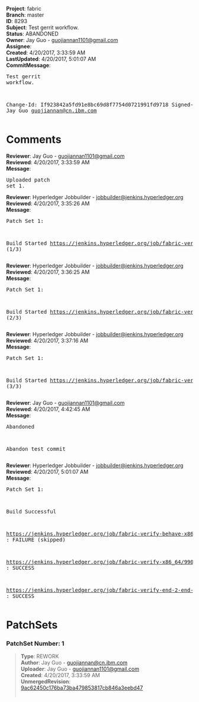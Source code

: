 <strong>Project</strong>: fabric<br><strong>Branch</strong>: master<br><strong>ID</strong>: 8293<br><strong>Subject</strong>: Test gerrit workflow.<br><strong>Status</strong>: ABANDONED<br><strong>Owner</strong>: Jay Guo - guojiannan1101@gmail.com<br><strong>Assignee</strong>:<br><strong>Created</strong>: 4/20/2017, 3:33:59 AM<br><strong>LastUpdated</strong>: 4/20/2017, 5:01:07 AM<br><strong>CommitMessage</strong>:<br><pre>Test gerrit workflow.

Change-Id: If923842a5fd91e8bc69d8f7754d0721991fd9718
Signed-off-by: Jay Guo <guojiannan@cn.ibm.com>
</pre><h1>Comments</h1><strong>Reviewer</strong>: Jay Guo - guojiannan1101@gmail.com<br><strong>Reviewed</strong>: 4/20/2017, 3:33:59 AM<br><strong>Message</strong>: <pre>Uploaded patch set 1.</pre><strong>Reviewer</strong>: Hyperledger Jobbuilder - jobbuilder@jenkins.hyperledger.org<br><strong>Reviewed</strong>: 4/20/2017, 3:35:26 AM<br><strong>Message</strong>: <pre>Patch Set 1:

Build Started https://jenkins.hyperledger.org/job/fabric-verify-behave-x86_64/3969/ (1/3)</pre><strong>Reviewer</strong>: Hyperledger Jobbuilder - jobbuilder@jenkins.hyperledger.org<br><strong>Reviewed</strong>: 4/20/2017, 3:36:25 AM<br><strong>Message</strong>: <pre>Patch Set 1:

Build Started https://jenkins.hyperledger.org/job/fabric-verify-x86_64/9901/ (2/3)</pre><strong>Reviewer</strong>: Hyperledger Jobbuilder - jobbuilder@jenkins.hyperledger.org<br><strong>Reviewed</strong>: 4/20/2017, 3:37:16 AM<br><strong>Message</strong>: <pre>Patch Set 1:

Build Started https://jenkins.hyperledger.org/job/fabric-verify-end-2-end-x86_64/1436/ (3/3)</pre><strong>Reviewer</strong>: Jay Guo - guojiannan1101@gmail.com<br><strong>Reviewed</strong>: 4/20/2017, 4:42:45 AM<br><strong>Message</strong>: <pre>Abandoned

Abandon test commit</pre><strong>Reviewer</strong>: Hyperledger Jobbuilder - jobbuilder@jenkins.hyperledger.org<br><strong>Reviewed</strong>: 4/20/2017, 5:01:07 AM<br><strong>Message</strong>: <pre>Patch Set 1:

Build Successful 

https://jenkins.hyperledger.org/job/fabric-verify-behave-x86_64/3969/ : FAILURE (skipped)

https://jenkins.hyperledger.org/job/fabric-verify-x86_64/9901/ : SUCCESS

https://jenkins.hyperledger.org/job/fabric-verify-end-2-end-x86_64/1436/ : SUCCESS</pre><h1>PatchSets</h1><h3>PatchSet Number: 1</h3><blockquote><strong>Type</strong>: REWORK<br><strong>Author</strong>: Jay Guo - guojiannan@cn.ibm.com<br><strong>Uploader</strong>: Jay Guo - guojiannan1101@gmail.com<br><strong>Created</strong>: 4/20/2017, 3:33:59 AM<br><strong>UnmergedRevision</strong>: [9ac62450c176ba73ba479853817cb846a3eebd47](https://github.com/hyperledger-gerrit-archive/fabric/commit/9ac62450c176ba73ba479853817cb846a3eebd47)<br><br></blockquote>